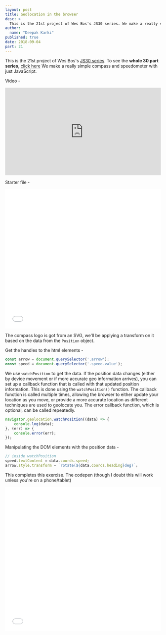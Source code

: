 ```yaml
---
layout: post
title: Geolocation in the browser
desc: >
  This is the 21st project of Wes Bos's JS30 series. We make a really simple compass and speedometer with just JavaScript.
author:
  name: "Deepak Karki"
published: true
date: 2018-09-04
part: 21
---
```


This is the 21st project of Wes Bos's [JS30 series](https://javascript30.com/friend/DISCOVERDEV). To see the **whole 30 part series**, [click here](../)
We make a really simple compass and speedometer with just JavaScript.

Video -

<style>.embed-container { position: relative; padding-bottom: 56.25%; height: 0; overflow: hidden; max-width: 100%; } .embed-container iframe, .embed-container object, .embed-container embed { position: absolute; top: 0; left: 0; width: 100%; height: 100%; }</style><div class='embed-container'><iframe src='https://www.youtube.com/embed/X7Cbtra0C6I' frameborder='0' allowfullscreen></iframe></div>

Starter file -

<iframe height='450' scrolling='no' title='JS30-21-geolocation-a' src='//codepen.io/deepakkarki/embed/YvOQop/?height=437&theme-id=dark&default-tab=html,result&embed-version=2' frameborder='no' allowtransparency='true' allowfullscreen='true' style='width: 100%;'>See the Pen <a href='https://codepen.io/deepakkarki/pen/YvOQop/'>JS30-21-geolocation-a</a> by Deepak Karki (<a href='https://codepen.io/deepakkarki'>@deepakkarki</a>) on <a href='https://codepen.io'>CodePen</a>.
</iframe>

The compass logo is got from an SVG, we'll be applying a transform on it based on the data from the `Position` object.

Get the handles to the html elements -

```js
const arrow = document.querySelector('.arrow');
const speed = document.querySelector('.speed-value');
```

We use `watchPosition` to get the data. If the position data changes (either by device movement or if more accurate geo information arrives), you can set up a callback function that is called with that updated position information. This is done using the `watchPosition()` function. The callback function is called multiple times, allowing the browser to either update your location as you move, or provide a more accurate location as different techniques are used to geolocate you. The error callback function, which is optional, can be called repeatedly.

```js
navigator.geolocation.watchPosition((data) => {
    console.log(data);
}, (err) => {
    console.error(err);
});
```

Manipulating the DOM elements with the position data -

```js
// inside watchPosition
speed.textContent = data.coords.speed;
arrow.style.transform = `rotate(${data.coords.heading}deg)`;
```

This completes this exercise. The codepen (though I doubt this will work unless you're on a phone/tablet)

<iframe height='465' scrolling='no' title='JS30-21-geolocation-b' src='//codepen.io/deepakkarki/embed/WyggPB/?height=265&theme-id=dark&default-tab=js,result&embed-version=2' frameborder='no' allowtransparency='true' allowfullscreen='true' style='width: 100%;'>See the Pen <a href='https://codepen.io/deepakkarki/pen/WyggPB/'>JS30-21-geolocation-b</a> by Deepak Karki (<a href='https://codepen.io/deepakkarki'>@deepakkarki</a>) on <a href='https://codepen.io'>CodePen</a>.
</iframe>